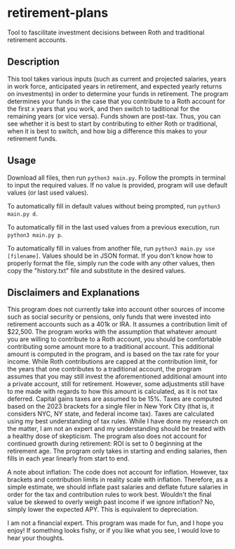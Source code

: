 # retirement-plans
Tool to fascilitate investment decisions between Roth and traditional retirement accounts.

## Description

This tool takes various inputs (such as current and projected salaries, years in work force, anticipated years in retirement, and expected yearly returns on investments) in order to determine your funds in retirement. The program determines your funds in the case that you contribute to a Roth account for the first x years that you work, and then switch to taditional for the remaining years (or vice versa). Funds shown are post-tax. Thus, you can see whether it is best to start by contributing to either Roth or traditional, when it is best to switch, and how big a difference this makes to your retirement funds.

## Usage

Download all files, then run `python3 main.py`. Follow the prompts in terminal to input the required values. If no value is provided, program will use default values (or last used values).

To automatically fill in default values without being prompted, run `python3 main.py d`.

To automatically fill in the last used values from a previous execution, run `python3 main.py p`.

To automatically fill in values from another file, run `python3 main.py use [filename]`. Values should be in JSON format. If you don't know how to properly format the file, simply run the code with any other values, then copy the "history.txt" file and substitute in the desired values.

## Disclaimers and Explanations

This program does not currently take into account other sources of income such as social security or pensions, only funds that were invested into retirement accounts such as a 401k or IRA. It assumes a contribution limit of $22,500. The program works with the assumption that whatever amount you are willing to contribute to a Roth account, you should be comfortable contributing some amount more to a traditional account. This additional amount is computed in the program, and is based on the tax rate for your income. While Roth contributions are capped at the contribution limit, for the years that one contributes to a traditional account, the program assumes that you may still invest the aforementioned additional amount into a private account, still for retirement. However, some adjustments still have to me made with regards to how this amount is calculated, as it is not tax deferred. Capital gains taxes are assumed to be 15%. Taxes are computed based on the 2023 brackets for a single filer in New York City (that is, it considers NYC, NY state, and federal income tax). Taxes are calculated using my best understanding of tax rules. While I have done my research on the matter, I am not an expert and my understanding should be treated with a healthy dose of skepticism. The program also does not account for continued growth during retirement: ROI is set to 0 beginning at the retirement age. The program only takes in starting and ending salaries, then fills in each year linearly from start to end.

A note about inflation: The code does not account for inflation. However, tax brackets and contribution limits in reality scale with inflation. Therefore, as a simple estimate, we should inflate past salaries and deflate future salaries in order for the tax and contribution rules to work best. Wouldn't the final value be skewed to overly weigh past income if we ignore inflation? No, simply lower the expected APY. This is equivalent to depreciation.

I am not a financial expert. This program was made for fun, and I hope you enjoy! If something looks fishy, or if you like what you see, I would love to hear your thoughts.
